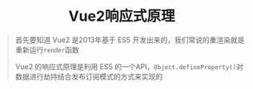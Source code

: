 <center><h1>Vue2响应式原理</h1></center>

> 首先要知道 Vue2 是2013年基于 ES5 开发出来的，我们常说的重渲染就是重新运行`render`函数
>
> Vue2 的响应式原理是利⽤ ES5 的⼀个API，`Object.defineProperty()`对数据进⾏劫持结合发布订阅模式的⽅式来实现的

